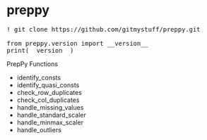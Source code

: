 # preppy

<pre>
! git clone https://github.com/gitmystuff/preppy.git

from preppy.version import __version__
print(__version__)
</pre>

PrepPy Functions
* identify_consts
* identify_quasi_consts
* check_row_duplicates
* check_col_duplicates
* handle_missing_values
* handle_standard_scaler
* handle_minmax_scaler
* handle_outliers
